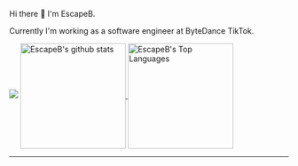 Hi there 👋 I'm EscapeB.

Currently I'm working as a software engineer at ByteDance TikTok.

<img src="https://wakatime.com/badge/user/dd65c81e-f137-4b42-b56b-316233dbf6b5.svg"/>

<a href="https://github.com/EscapeB" target="_blank" rel="noopener noreferrer nofollow">
  <img height=190 align="center" src="https://github-readme-stats.vercel.app/api?username=escapeb&show_icons=true&icon_color=0366d6&bg_color=ffffff&hide_title=true&hide=stars&include_all_commits=true&show=prs_merged,prs_merged_percentage" alt="EscapeB's github stats"/>
</a>

<a href="https://github.com/EscapeB" target="_blank" rel="noopener noreferrer nofollow">
  <img height=190 align="center" src="https://github-readme-stats.vercel.app/api/top-langs/?username=escapeb&show_icons=true&layout=compact" alt="EscapeB's Top Languages"/>
</a>

---
